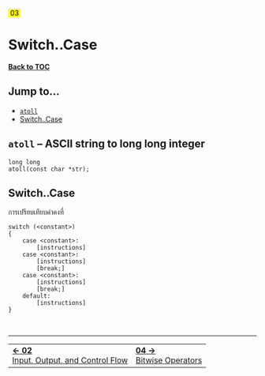 <link rel="stylesheet" href="style.css">

<mark>&nbsp;03&nbsp;</mark>

# Switch..Case

[**Back to TOC**](/contents.md)

## Jump to...

- [`atoll`](#atoll)
- [Switch..Case](#switch--case)

[comment]: <body>

## `atoll` – ASCII string to long long integer

```
long long
atoll(const char *str);
```

## Switch..Case

การเปรียบเทียบค่าคงที่

```
switch (<constant>)
{
    case <constant>:
        [instructions]
    case <constant>:
        [instructions]
        [break;]
    case <constant>:
        [instructions]
        [break;]
    default:
        [instructions]
}
```

[comment]: <footer>

<br>

---

<table width="100%">
    <td>
    <div class="foot-previous">
        <a href="/src/02.md"><b>&#x2190; 02</b><br>Input, Output, and Control Flow</a>
    </div>
    </td>
    <td>
    <div class="foot-next">
        <a href="/src/04.md"><b>04 &#x2192;</b><br>Bitwise Operators</a>
    </div>
    </td>
</table>